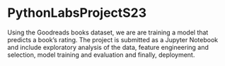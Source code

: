 # PythonLabsProjectS23
Using the Goodreads books dataset, we are are training a model that predicts a book’s rating. The project is  submitted as a Jupyter Notebook and include exploratory analysis of the data, feature engineering and selection, model training and evaluation and finally, deployment.
